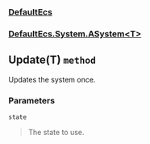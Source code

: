 ### [DefaultEcs](./DefaultEcs.md 'DefaultEcs')
### [DefaultEcs.System.ASystem&lt;T&gt;](./DefaultEcs-System-ASystem-T-.md 'DefaultEcs.System.ASystem&lt;T&gt;')
## Update(T) `method`
Updates the system once.
### Parameters

<a name='DefaultEcs-System-ASystem-T--Update(T)-state'></a>
`state`
>The state to use.
